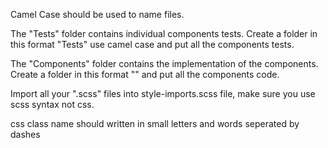 Camel Case should be used to name files.

The "Tests" folder contains individual components tests. Create a folder 
in this format  "<component-name>Tests" use camel case and put all the
components tests.

The "Components" folder contains the implementation of the components.
Create a folder in this format "<component-name>" and put all the components
code.

Import all your ".scss" files into style-imports.scss file, make sure you use 
scss syntax not css.

css class name should written in small letters and words seperated by dashes